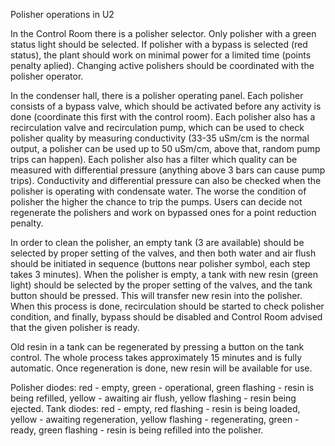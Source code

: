Polisher operations in U2

In the Control Room there is a polisher selector. Only polisher with a green status light should be selected. If polisher with a bypass is selected (red status), the plant should work on minimal power for a limited time (points penalty aplied). Changing active polishers should be coordinated with the polisher operator.

In the condenser hall, there is a polisher operating panel. Each polisher consists of a bypass valve, which should be activated before any activity is done (coordinate this first with the control room). Each polisher also has a recirculation valve and recirculation pump, which can be used to check polisher quality by measuring conductivity (33-35 uSm/cm is the normal output, a polisher can be used up to 50 uSm/cm, above that, random pump trips can happen). Each polisher also has a filter which quality can be measured with differential pressure (anything above 3 bars can cause pump trips). Conductivity and differential pressure can also be checked when the polisher is operating with condensate water. The worse the condition of polisher the higher the chance to trip the pumps. Users can decide not regenerate the polishers and work on bypassed ones for a point reduction penalty.

In order to clean the polisher, an empty tank (3 are available) should be selected by proper setting of the valves, and then both water and air flush should be initiated in sequence (buttons near polisher symbol, each step takes 3 minutes). When the polisher is empty, a tank with new resin (green light) should be selected by the proper setting of the valves, and the tank button should be pressed. This will transfer new resin into the polisher. When this process is done, recirculation should be started to check polisher condition, and finally, bypass should be disabled and Control Room advised that the given polisher is ready.

Old resin in a tank can be regenerated by pressing a button on the tank control. The whole process takes approximately 15 minutes and is fully automatic. Once regeneration is done, new resin will be available for use.

Polisher diodes: red - empty, green - operational, green flashing - resin is being refilled, yellow - awaiting air flush, yellow flashing - resin being ejected.
Tank diodes: red - empty, red flashing - resin is being loaded, yellow - awaiting regeneration, yellow flashing - regenerating, green - ready, green flashing - resin is being refilled into the polisher.
